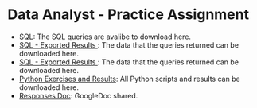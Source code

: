 # Data Analyst - Practice Assignment

* [SQL](https://github.com/larissabeatrizlima/PP_Test/tree/main/PostPilot/SQL): The SQL queries are avalibe to download here.
* [SQL - Exported Results ](https://github.com/larissabeatrizlima/PP_Test/tree/main/PostPilot/SQL/Results): The data that the queries returned can be downloaded here. 
* [SQL - Exported Results ](https://github.com/larissabeatrizlima/PP_Test/tree/main/PostPilot/SQL/Results): The data that the queries returned can be downloaded here. 
* [Python Exercises and Results](https://github.com/larissabeatrizlima/PP_Test/tree/main/PostPilot/Python): All Python scripts and results can be downloaded here.
* [Responses Doc](https://docs.google.com/document/d/1VETpOJgcsvrV4CN3_0nDcDNAI9RLOq_N1UgdClQLBuY/edit?usp=sharing): GoogleDoc shared.